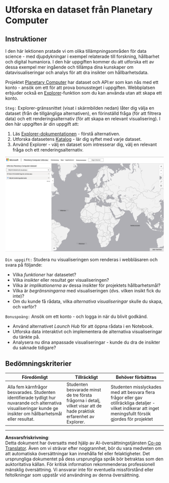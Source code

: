 <!--
CO_OP_TRANSLATOR_METADATA:
{
  "original_hash": "d1e05715f9d97de6c4f1fb0c5a4702c0",
  "translation_date": "2025-08-26T21:55:58+00:00",
  "source_file": "6-Data-Science-In-Wild/20-Real-World-Examples/assignment.md",
  "language_code": "sv"
}
-->
# Utforska en dataset från Planetary Computer

## Instruktioner

I den här lektionen pratade vi om olika tillämpningsområden för data science - med djupdykningar i exempel relaterade till forskning, hållbarhet och digital humaniora. I den här uppgiften kommer du att utforska ett av dessa exempel mer ingående och tillämpa dina kunskaper om datavisualiseringar och analys för att dra insikter om hållbarhetsdata.

Projektet [Planetary Computer](https://planetarycomputer.microsoft.com/) har dataset och API:er som kan nås med ett konto - ansök om ett för att prova bonussteget i uppgiften. Webbplatsen erbjuder också en [Explorer](https://planetarycomputer.microsoft.com/explore)-funktion som du kan använda utan att skapa ett konto.

`Steg:`
Explorer-gränssnittet (visat i skärmbilden nedan) låter dig välja en dataset (från de tillgängliga alternativen), en förinställd fråga (för att filtrera data) och ett renderingsalternativ (för att skapa en relevant visualisering). I den här uppgiften är din uppgift att:

 1. Läs [Explorer-dokumentationen](https://planetarycomputer.microsoft.com/docs/overview/explorer/) - förstå alternativen.
 2. Utforska datasetens [Katalog](https://planetarycomputer.microsoft.com/catalog) - lär dig syftet med varje dataset.
 3. Använd Explorer - välj en dataset som intresserar dig, välj en relevant fråga och ett renderingsalternativ.

![The Planetary Computer Explorer](../../../../translated_images/planetary-computer-explorer.c1e95a9b053167d64e2e8e4347cfb689e47e2037c33103fc1bbea1a149d4f85b.sv.png)

`Din uppgift:`
Studera nu visualiseringen som renderas i webbläsaren och svara på följande:
 * Vilka _funktioner_ har datasetet?
 * Vilka _insikter_ eller resultat ger visualiseringen?
 * Vilka är _implikationerna_ av dessa insikter för projektets hållbarhetsmål?
 * Vilka är _begränsningarna_ med visualiseringen (dvs. vilken insikt fick du inte)?
 * Om du kunde få rådata, vilka _alternativa visualiseringar_ skulle du skapa, och varför?

`Bonuspoäng:`
Ansök om ett konto - och logga in när du blivit godkänd.
 * Använd alternativet _Launch Hub_ för att öppna rådata i en Notebook.
 * Utforska data interaktivt och implementera de alternativa visualiseringar du tänkte på.
 * Analysera nu dina anpassade visualiseringar - kunde du dra de insikter du saknade tidigare?

## Bedömningskriterier

Föredömligt | Tillräckligt | Behöver förbättras
--- | --- | -- |
Alla fem kärnfrågor besvarades. Studenten identifierade tydligt hur nuvarande och alternativa visualiseringar kunde ge insikter om hållbarhetsmål eller resultat. | Studenten besvarade minst de tre första frågorna i detalj, vilket visar att de hade praktisk erfarenhet av Explorer. | Studenten misslyckades med att besvara flera frågor eller gav otillräckliga detaljer - vilket indikerar att inget meningsfullt försök gjordes för projektet |

---

**Ansvarsfriskrivning**:  
Detta dokument har översatts med hjälp av AI-översättningstjänsten [Co-op Translator](https://github.com/Azure/co-op-translator). Även om vi strävar efter noggrannhet, bör du vara medveten om att automatiska översättningar kan innehålla fel eller felaktigheter. Det ursprungliga dokumentet på dess ursprungliga språk bör betraktas som den auktoritativa källan. För kritisk information rekommenderas professionell mänsklig översättning. Vi ansvarar inte för eventuella missförstånd eller feltolkningar som uppstår vid användning av denna översättning.
